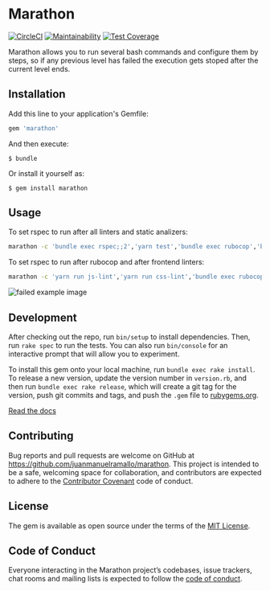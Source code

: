 # Marathon

[![CircleCI](https://circleci.com/gh/juanmanuelramallo/marathon.svg?style=shield)](https://circleci.com/gh/juanmanuelramallo/marathon)
[![Maintainability](https://api.codeclimate.com/v1/badges/c987a96aa491aa1d85bd/maintainability)](https://codeclimate.com/github/juanmanuelramallo/marathon/maintainability)
[![Test Coverage](https://api.codeclimate.com/v1/badges/c987a96aa491aa1d85bd/test_coverage)](https://codeclimate.com/github/juanmanuelramallo/marathon/test_coverage)

Marathon allows you to run several bash commands and configure them by steps, so if any previous level has failed the execution gets stoped after the current level ends.

## Installation

Add this line to your application's Gemfile:

```ruby
gem 'marathon'
```

And then execute:

    $ bundle

Or install it yourself as:

    $ gem install marathon

## Usage

To set rspec to run after all linters and static analizers:
```bash
marathon -c 'bundle exec rspec;;2','yarn test','bundle exec rubocop','bundle exec brakeman','yarn run js-lint','yarn run css-lint'
```

To set rspec to run after rubocop and after frontend linters:
```bash
marathon -c 'yarn run js-lint','yarn run css-lint','bundle exec rubocop;;2','bundle exec rspec;;3'
```

![failed example image](https://i.imgur.com/zCIQCGI.png)

## Development

After checking out the repo, run `bin/setup` to install dependencies. Then, run `rake spec` to run the tests. You can also run `bin/console` for an interactive prompt that will allow you to experiment.

To install this gem onto your local machine, run `bundle exec rake install`. To release a new version, update the version number in `version.rb`, and then run `bundle exec rake release`, which will create a git tag for the version, push git commits and tags, and push the `.gem` file to [rubygems.org](https://rubygems.org).

[Read the docs](http://marathon-docs.s3-website-us-west-2.amazonaws.com/)

## Contributing

Bug reports and pull requests are welcome on GitHub at https://github.com/juanmanuelramallo/marathon. This project is intended to be a safe, welcoming space for collaboration, and contributors are expected to adhere to the [Contributor Covenant](http://contributor-covenant.org) code of conduct.

## License

The gem is available as open source under the terms of the [MIT License](https://opensource.org/licenses/MIT).

## Code of Conduct

Everyone interacting in the Marathon project’s codebases, issue trackers, chat rooms and mailing lists is expected to follow the [code of conduct](CODE_OF_CONDUCT.md).
